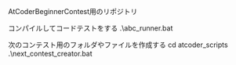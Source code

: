AtCoderBeginnerContest用のリポジトリ

コンパイルしてコードテストをする
.\abc_runner.bat

次のコンテスト用のフォルダやファイルを作成する
cd atcoder_scripts
 .\next_contest_creator.bat
